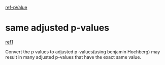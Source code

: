 [ref-pValue](https://biostatsquid.com/confidence-intervals-p-values-explained/)











# same adjusted p-values

[ref1](https://support.bioconductor.org/p/51916/#51952)


Convert the p values to adjusted p-values(using benjamin Hochberg) may result in many adjusted p-values that have the exact same value.







